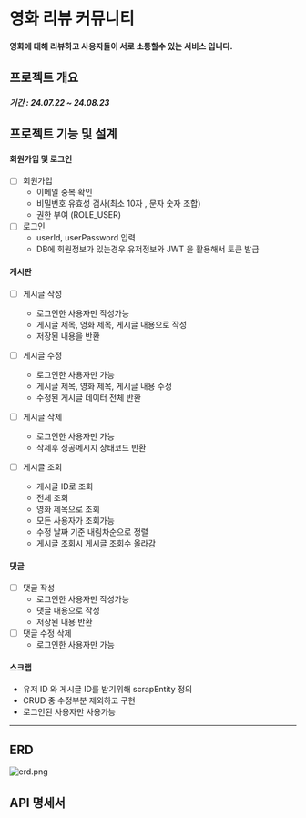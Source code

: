 # 영화 리뷰 커뮤니티

#### 영화에 대해 리뷰하고 사용자들이 서로 소통할수 있는 서비스 입니다.

## 프로젝트 개요

##### 기간 : 24.07.22 ~ 24.08.23

## 프로젝트 기능 및 설계

#### 회원가입 및 로그인

- [ ] 회원가입
    * 이메일 중복 확인
    * 비밀번호 유효성 검사(최소 10자 , 문자 숫자 조합)
    * 권한 부여 (ROLE_USER)
- [ ] 로그인
    * userId, userPassword 입력
    * DB에 회원정보가 있는경우 유저정보와 JWT 을 활용해서 토큰 발급

#### 게시판

- [ ] 게시글 작성
    * 로그인한 사용자만 작성가능
    * 게시글 제목, 영화 제목, 게시글 내용으로 작성
    * 저장된 내용을 반환

- [ ] 게시글 수정
    * 로그인한 사용자만 가능
    * 게시글 제목, 영화 제목, 게시글 내용 수정
    * 수정된 게시글 데이터 전체 반환

- [ ] 게시글 삭제
    * 로그인한 사용자만 가능
    * 삭제후 성공메시지 상태코드 반환

- [ ] 게시글 조회
    * 게시글 ID로 조회
    * 전체 조회
    * 영화 제목으로 조회
    * 모든 사용자가 조회가능
    * 수정 날짜 기준 내림차순으로 정렬
    * 게시글 조회시 게시글 조회수 올라감

#### 댓글

- [ ] 댓글 작성
    * 로그인한 사용자만 작성가능
    * 댓글 내용으로 작성
    * 저장된 내용 반환
- [ ] 댓글 수정 삭제
    * 로그인한 사용자만 가능

#### 스크랩
  * 유저 ID 와 게시글 ID를 받기위해 scrapEntity 정의
  * CRUD 중 수정부분 제외하고 구현
  * 로그인된 사용자만 사용가능


 -------------------------------------

## ERD

![erd.png](..%2F..%2F..%2F..%2F..%2FUsers%2Flee%2FDesktop%2Fsc%2Ferd.png)

## API 명세서


